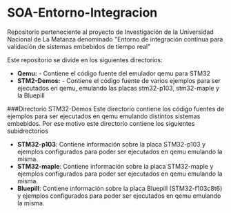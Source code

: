 # SOA-Entorno-Integracion

Repositorio perteneciente al proyecto de Investigación de la Universidad Nacional de La Matanza denominado "Entorno de integración continua para validación de sistemas embebidos de tiempo real"

Este repositorio se divide en los siguientes directorios:

- **Qemu:** -  Contiene el código fuente del emulador qemu para STM32
- **STM2-Demos:** -  Contiene el código fuente de varios ejemplos para ser ejecutados en qemu, emulando las placas stm32-p103, stm32-maple y la Bluepill

###Directorio STM32-Demos
Este directorio contiene los código fuentes de ejemplos para ser ejecutados en qemu emulando distintos sistemas embebidos. Por ese motivo este directorio contiene los siguientes subidrectorios

- **STM32-p103**: Contiene información sobre la placa STM32-p103 y  ejemplos configurados para poder ser ejecutados en qemu emulando la misma.
- **STM32-maple**: Contiene información sobre la placa STM32-maple y  ejemplos configurados para poder ser ejecutados en qemu emulando la misma.
- **Bluepill**: Contiene información sobre la placa Bluepill (STM32-f103c8t6) y  ejemplos configurados para poder ser ejecutados en qemu emulando la misma.